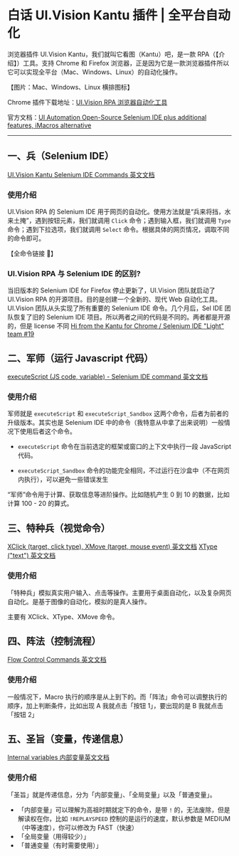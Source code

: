 # 白话 UI.Vision Kantu 插件 | 全平台自动化

浏览器插件 UI.Vision Kantu，我们就叫它看图（Kantu）吧，是一款 RPA（【介绍】）工具。支持 Chrome 和 Firefox 浏览器，正是因为它是一款浏览器插件所以它可以实现全平台（Mac、Windows、Linux）的自动化操作。

【图片：Mac、Windows、Linux 横排图标】


Chrome 插件下载地址：[UI.Vision RPA 浏览器自动化工具](https://chrome.google.com/webstore/detail/uivision-rpa/gcbalfbdmfieckjlnblleoemohcganoc?hl=zh-CN)

官方文档：[UI Automation Open-Source Selenium IDE plus additional features, iMacros alternative](https://ui.vision/rpa/docs)

---

## 一、兵（Selenium IDE）

[UI.Vision Kantu Selenium IDE Commands 英文文档](https://ui.vision/rpa/docs/selenium-ide)

### 使用介绍

UI.Vision RPA 的 Selenium IDE 用于网页的自动化。使用方法就是“兵来将挡，水来土掩”，遇到按钮元素，我们就调用 `Click` 命令；遇到输入框，我们就调用 `Type` 命令；遇到下拉选项，我们就调用 `Select` 命令。根据具体的网页情况，调取不同的命令即可。

【全命令链接 🔗】

### UI.Vision RPA 与 Selenium IDE 的区别?

当旧版本的 Selenium IDE for Firefox 停止更新了，UI.Vision 团队就启动了 UI.Vision RPA 的开源项目。目的是创建一个全新的、现代 Web 自动化工具。UI.Vision 团队从头实现了所有重要的 Selenium IDE 命令。几个月后，Sel IDE 团队恢复了旧的 Selenium IDE 项目。所以两者之间的代码是不同的。两者都是开源的，但是 license 不同 [Hi from the Kantu for Chrome / Selenium IDE "Light" team #19](https://github.com/SeleniumHQ/selenium-ide/issues/19)

## 二、军师（运行 Javascript 代码）
[executeScript (JS code, variable) - Selenium IDE command 英文文档](https://www.notion.so/UI-Vision-Kantu-0e620902c985476696258243f1567a48#80f0f633b7d1459c908e61f909d9df6e)

### 使用介绍

军师就是 `executeScript` 和 `executeScript_Sandbox` 这两个命令，后者为前者的升级版本。其实也是 Selenium IDE 中的命令（我特意从中拿了出来说明）一般情况下使用后者这个命令。

- `executeScript` 命令在当前选定的框架或窗口的上下文中执行一段 JavaScript 代码。

- `executeScript_Sandbox` 命令的功能完全相同，不过运行在沙盒中（不在网页内执行），可以避免一些错误发生

“军师”命令用于计算、获取信息等进阶操作。比如随机产生 0 到 10 的数据，比如计算 100 - 20 的算式。



## 三、特种兵（视觉命令）

[XClick (target, click type), XMove (target, mouse event) 英文文档](https://ui.vision/rpa/docs/xclick#vision)
[XType ("text") 英文文档](https://ui.vision/rpa/docs/xtype)

### 使用介绍

「特种兵」模拟真实用户输入、点击等操作。主要用于桌面自动化，以及复杂网页自动化。是基于图像的自动化，模拟的是真人操作。

主要有 XClick、XType、XMove 命令。


## 四、阵法（控制流程）

[Flow Control Commands 英文文档](https://ui.vision/rpa/docs/selenium-ide#flowcontrol)

### 使用介绍

一般情况下，Macro 执行的顺序是从上到下的。而「阵法」命令可以调整执行的顺序，加上判断条件，比如出现 A 我就点击「按钮 1」，要出现的是 B 我就点击「按钮 2」

  
## 五、圣旨（变量，传递信息）

[Internal variables 内部变量英文文档](https://ui.vision/rpa/docs)

### 使用介绍

「圣旨」就是传递信息，分为「内部变量」、「全局变量」以及「普通变量」。

- 「内部变量」可以理解为高祖时期就定下的命令，是带 `!` 的，无法废除，但是解读权在你，比如 `!REPLAYSPEED` 控制的是运行的速度，默认参数是 MEDIUM（中等速度），你可以修改为 FAST（快速）
- 「全局变量（用得较少）」
- 「普通变量（有时需要使用）」
